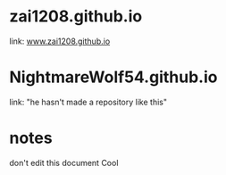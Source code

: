 # zai1208.github.io
link: www.zai1208.github.io
# NightmareWolf54.github.io
link: "he hasn't made a repository like this"

# notes
don't edit this document
Cool
